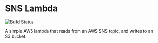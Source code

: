 # SNS Lambda

![Build Status](https://codebuild.us-east-1.amazonaws.com/badges?uuid=eyJlbmNyeXB0ZWREYXRhIjoiaHE5ampERjB4RzFXM0xnNDdhWE5xYnJES1ZicGJ1Smt3L0tDa2plb2FPUXVKT1lzSDAyVFhIbitVeEsvUkluREIzZ2V3Q1BWd3RHa2JFNXFOSEFlNkZjPSIsIml2UGFyYW1ldGVyU3BlYyI6IkpFOVU3VllzS0U4SDZ2c04iLCJtYXRlcmlhbFNldFNlcmlhbCI6MX0%3D&branch=master)

A simple AWS lambda that reads from an AWS SNS topic, and writes to an S3 bucket.

